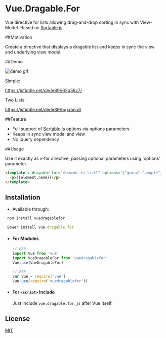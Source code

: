 # Vue.Dragable.For
Vue directive for lists allowing drag-and-drop sorting in sync with View-Model. Based on [Sortable.js](https://github.com/RubaXa/Sortable)


##Motivation

Create a directive that displays a dragable list and keeps in sync the view and underlying view model.

##Demo

![demo gif](https://raw.githubusercontent.com/David-Desmaisons/Vue.Dragable.For/master/example.gif)

Simple:

https://jsfiddle.net/dede89/j62g58z7/

Two Lists:

https://jsfiddle.net/dede89/hqxranrd/

##Feature

* Full support of [Sortable.js](https://github.com/RubaXa/Sortable) options via options parameters
* Keeps in sync view model and view
* No jquery dependency

##Usage

Use it exactly as v-for directive, passing optional parameters using 'options' parameter.

  ``` html
 <template v-dragable-for="element in list1" options='{"group":"people"}'>
    <p>{{element.name}}</p>
  </template>
   ```
## Installation
- Available through:
``` js
 npm install vuedragablefor
```
``` js
 Bower install vue.dragable.for
```
- #### For Modules

  ``` js
  // ES6
  import Vue from 'vue'
  import VueDragableFor from 'vuedragablefor'
  Vue.use(VueDragableFor)

  // ES5
  var Vue = require('vue')
  Vue.use(require('vuedragablefor'))
  ```

- #### For `<script>` Include

  Just include `vue.dragable.for.js` after Vue itself.
  
## License
  
  [MIT](https://github.com/David-Desmaisons/Vue.Dragable.For/blob/master/LICENSE)
